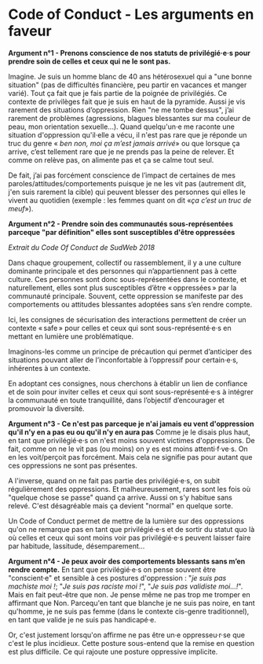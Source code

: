 # Code of Conduct - Les arguments en faveur 

**Argument n°1 - Prenons conscience de nos statuts de privilégié·e·s pour prendre soin de celles et ceux qui ne le sont pas.**  

Imagine. Je suis un homme blanc de 40 ans hétérosexuel qui a "une bonne situation" (pas de difficultés financière, peu partir en vacances et manger varié). Tout ça fait que je fais partie de la poignée de privilégiés. Ce contexte de privilèges fait que je suis en haut de la pyramide. Aussi je vis rarement des situations d’oppression. Rien "ne me tombe dessus", j’ai rarement de problèmes (agressions, blagues blessantes sur ma couleur de peau, mon orientation sexuelle...). Quand quelqu'un·e me raconte une situation d'oppression qu'il·elle a vécu, il n'est pas rare que je réponde un truc du genre « *ben non, moi ça m’est jamais arrivé*» ou que lorsque ça arrive, c’est tellement rare que je ne prends pas la peine de relever. Et comme on relève pas, on alimente pas et ça se calme tout seul.

De fait, j’ai pas forcément conscience de l’impact de certaines de mes paroles/attitudes/comportements puisque je ne les vit pas (autrement dit, j'en suis rarement la cible) qui peuvent blesser des personnes qui elles le vivent au quotidien (exemple : les femmes quant on dit «*ça c’est un truc de meuf*»).

**Argument n°2 - Prendre soin des communautés sous-représentées parceque "par définition" elles sont susceptibles d'être oppressées**  

*Extrait du Code Of Conduct de SudWeb 2018*

Dans chaque groupement, collectif ou rassemblement, il y a une culture dominante principale et des personnes qui n’appartiennent pas à cette culture. Ces personnes sont donc sous-représentées dans le contexte, et naturellement, elles sont plus susceptibles d’être « oppressées » par la communauté principale. Souvent, cette oppression se manifeste par des comportements ou attitudes blessantes adoptées sans s’en rendre compte.

Ici, les consignes de sécurisation des interactions permettent de créer un contexte « safe » pour celles et ceux qui sont sous-représenté·e·s en mettant en lumière une problématique.

Imaginons-les comme un principe de précaution qui permet d’anticiper des situations pouvant aller de l’inconfortable à l’oppressif pour certain·e·s, inhérentes à un contexte.

En adoptant ces consignes, nous cherchons à établir un lien de confiance et de soin pour inviter celles et ceux qui sont sous-représenté·e·s à intégrer la communauté en toute tranquillité, dans l’objectif d’encourager et promouvoir la diversité.

**Argument n°3 - Ce n'est pas parceque je n'ai jamais eu vent d'oppression qu'il n'y en a pas eu ou qu'il n'y en aura pas**
Comme je le disais plus haut, en tant que privilégié·e·s on n'est moins souvent victimes d'oppressions. De fait, comme on ne le vit pas (ou moins) on y es est moins attenti·f·ve·s. On en les voit/perçoit pas forcément. Mais cela ne signifie pas pour autant que ces oppressions ne sont pas présentes. 

A l'inverse, quand on ne fait pas partie des privilégié·e·s, on subit régulièrement des oppressions. Et malheureusement, rares sont les fois où "quelque chose se passe" quand ça arrive. Aussi on s'y habitue sans relevé. C'est désagréable mais ça devient "normal" en quelque sorte. 

Un Code of Conduct permet de mettre de la lumière sur des oppressions qu'on ne remarque pas en tant que privilégié·e·s et de sortir du statut quo là où celles et ceux qui sont moins voir pas privilégié·e·s peuvent laisser faire par habitude, lassitude, désemparement...

**Argument n°4 - Je peux avoir des comportements blessants sans m’en rendre compte.** 
En tant que privilégié·e·s on pense souvent être "conscient·e" et sensible à ces postures d'oppression : "*je suis pas machiste moi !*; "*Je suis pas raciste moi !*", "*Je suis pas validiste moi...!*". Mais en fait peut-être que non. Je pense même ne pas trop me tromper en affirmant que Non. Parcequ'en tant que blanche je ne suis pas noire, en tant qu'homme, je ne suis pas femme (dans le contexte cis-genre traditionnel), en tant que valide je ne suis pas handicapé·e.

Or, c'est justement lorsqu'on affirme ne pas être un·e oppresseu·r·se que c'est le plus incidieux. Cette posture sous-entend que la remise en question est plus difficile. Ce qui rajoute une posture oppressive implicite.





